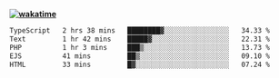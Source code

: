 **[![wakatime](https://wakatime.com/badge/user/87646243-158a-4241-a3cb-668e1fa2dbb8.svg)](https://wakatime.com/@87646243-158a-4241-a3cb-668e1fa2dbb8?style=plastic)**

<!--START_SECTION:waka-->

```txt
TypeScript   2 hrs 38 mins   ████████▓░░░░░░░░░░░░░░░░   34.33 %
Text         1 hr 42 mins    █████▓░░░░░░░░░░░░░░░░░░░   22.31 %
PHP          1 hr 3 mins     ███▒░░░░░░░░░░░░░░░░░░░░░   13.73 %
EJS          41 mins         ██▒░░░░░░░░░░░░░░░░░░░░░░   09.10 %
HTML         33 mins         █▓░░░░░░░░░░░░░░░░░░░░░░░   07.24 %
```

<!--END_SECTION:waka-->
